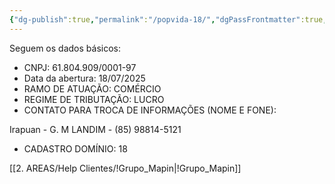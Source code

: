 ```yaml
---
{"dg-publish":true,"permalink":"/popvida-18/","dgPassFrontmatter":true,"created":"2025-09-08T11:30:57.280-03:00","updated":"2025-09-08T11:32:21.224-03:00"}
---
```




Seguem os dados básicos:  
- CNPJ: 61.804.909/0001-97  
- Data da abertura: 18/07/2025
- RAMO DE ATUAÇÃO: COMÉRCIO  
- REGIME DE TRIBUTAÇÃO: LUCRO  
- CONTATO PARA TROCA DE INFORMAÇÕES (NOME E FONE):

Irapuan - G. M LANDIM - (85) 98814-5121  
- CADASTRO DOMÍNIO: 18

[[2. AREAS/Help Clientes/!Grupo_Mapin\|!Grupo_Mapin]]